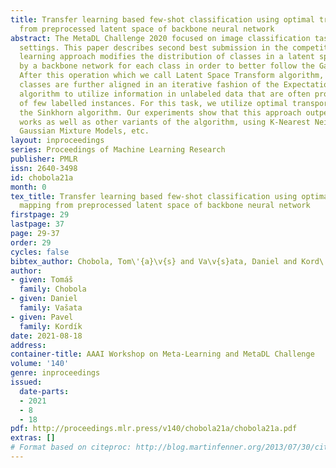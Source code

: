 ```yaml
---
title: Transfer learning based few-shot classification using optimal transport mapping
  from preprocessed latent space of backbone neural network
abstract: The MetaDL Challenge 2020 focused on image classification tasks in few-shot
  settings. This paper describes second best submission in the competition. Our meta
  learning approach modifies the distribution of classes in a latent space produced
  by a backbone network for each class in order to better follow the Gaussian distribution.
  After this operation which we call Latent Space Transform algorithm, centers of
  classes are further aligned in an iterative fashion of the Expectation Maximisation
  algorithm to utilize information in unlabeled data that are often provided on top
  of few labelled instances. For this task, we utilize optimal transport mapping using
  the Sinkhorn algorithm. Our experiments show that this approach outperforms previous
  works as well as other variants of the algorithm, using K-Nearest Neighbour algorithm,
  Gaussian Mixture Models, etc.
layout: inproceedings
series: Proceedings of Machine Learning Research
publisher: PMLR
issn: 2640-3498
id: chobola21a
month: 0
tex_title: Transfer learning based few-shot classification using optimal transport
  mapping from preprocessed latent space of backbone neural network
firstpage: 29
lastpage: 37
page: 29-37
order: 29
cycles: false
bibtex_author: Chobola, Tom\'{a}\v{s} and Va\v{s}ata, Daniel and Kord\'{i}k, Pavel
author:
- given: Tomáš
  family: Chobola
- given: Daniel
  family: Vašata
- given: Pavel
  family: Kordík
date: 2021-08-18
address:
container-title: AAAI Workshop on Meta-Learning and MetaDL Challenge
volume: '140'
genre: inproceedings
issued:
  date-parts:
  - 2021
  - 8
  - 18
pdf: http://proceedings.mlr.press/v140/chobola21a/chobola21a.pdf
extras: []
# Format based on citeproc: http://blog.martinfenner.org/2013/07/30/citeproc-yaml-for-bibliographies/
---
```

